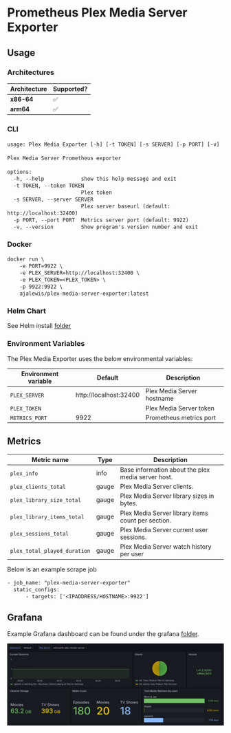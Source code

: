 # Prometheus Plex Media Server Exporter

## Usage

### Architectures

| Architecture   | Supported?       
| -------------  | ------------- 
| **x86-64**     |       ✅      
| **arm64**      |       ✅ 

### CLI

```
usage: Plex Media Exporter [-h] [-t TOKEN] [-s SERVER] [-p PORT] [-v]

Plex Media Server Prometheus exporter

options:
  -h, --help            show this help message and exit
  -t TOKEN, --token TOKEN
                        Plex token
  -s SERVER, --server SERVER
                        Plex server baseurl (default: http://localhost:32400)
  -p PORT, --port PORT  Metrics server port (default: 9922)
  -v, --version         Show program's version number and exit
```

### Docker

```
docker run \
    -e PORT=9922 \
    -e PLEX_SERVER=http://localhost:32400 \
    -e PLEX_TOKEN=<PLEX_TOKEN> \
    -p 9922:9922 \
    ajalewis/plex-media-server-exporter:latest
```

### Helm Chart

See Helm install [folder](https://github.com/ajalewis/plex-media-server-exporter/tree/main/charts/plex-media-server-exporter)

### Environment Variables

The Plex Media Exporter uses the below environmental variables:

| Environment variable       | Default       | Description |
| -------------------------- | ------------- | ----------- |
| `PLEX_SERVER`         |  http://localhost:32400             | Plex Media Server hostname |
| `PLEX_TOKEN`         |              | Plex Media Server token |
| `METRICS_PORT`         |   9922            | Prometheus metrics port |


## Metrics


| Metric name                          | Type   | Description                                                   | 
| ------------------------------------ | -------| ------------------------------------------------------------- |
| `plex_info`                          | info   | Base information about the plex media server host.            |
| `plex_clients_total`                 | gauge  | Plex Media Server clients.                                    |
| `plex_library_size_total`            | gauge  | Plex Media Server library sizes in bytes.                     |
| `plex_library_items_total`           | gauge  | Plex Media Server library items count per section.            |
| `plex_sessions_total`                | gauge  | Plex Media Server current user sessions.                      |
| `plex_total_played_duration`         | gauge  | Plex Media Server watch history per user                      |

Below is an example scrape job

  ```
  - job_name: "plex-media-server-exporter"
    static_configs:
        - targets: ['<IPADDRESS/HOSTNAME>:9922']
  ```
## Grafana
Example Grafana dashboard can be found under the grafana [folder](https://github.com/ajalewis/plex-media-server-exporter/tree/main/grafana).

![grafana-example](grafana/grafana-example.png)
